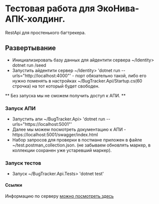 # Тестовая работа для ЭкоНива-АПК-холдинг.

RestApi для простенького багтрекера.

## Развертывание
 
* Инициализировать базу данных для айдентити сервера   ~/Identity> dotnet run /seed
* Запустить айдентити сервер ~/Identity>  'dotnet run --urls="http://localhost:4000"'  - порт обязательно такой, либо его нужно поменять в настройках ~/BugTracker.Api/Startup.cs(60 строчка) на тот который будет свободен.

** Без запуска мы не сможем получить доступ к АПИ. **

### Запуск АПИ

* Запустить апи ~/BugTracker.Api> 'dotnet run --urls="https://localhost:5001"'
* Далее мы можем посмотреть документацию к АПИ - https://localhost:5001/swagger/index.html
* Набор запросов для проверки в постмане приложен в файле ~/test.postman_collection.json. (не забываем обновлять маркер, в коллекции сохранен уже устаревший маркер).

### Запуск тестов
 
*  Запуск ~/BugTracker.Api.Tests> 'dotnet test'

#### Ссылки

Информацию по серверу [можно посмотреть здесь](https://identityserver4.readthedocs.io/en/latest/)





